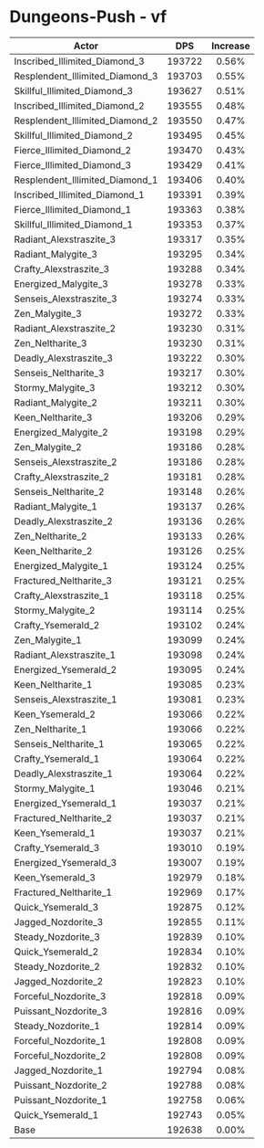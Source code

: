 # Dungeons-Push - vf
| Actor | DPS | Increase |
|---|:---:|:---:|
|Inscribed_Illimited_Diamond_3|193722|0.56%|
|Resplendent_Illimited_Diamond_3|193703|0.55%|
|Skillful_Illimited_Diamond_3|193627|0.51%|
|Inscribed_Illimited_Diamond_2|193555|0.48%|
|Resplendent_Illimited_Diamond_2|193550|0.47%|
|Skillful_Illimited_Diamond_2|193495|0.45%|
|Fierce_Illimited_Diamond_2|193470|0.43%|
|Fierce_Illimited_Diamond_3|193429|0.41%|
|Resplendent_Illimited_Diamond_1|193406|0.40%|
|Inscribed_Illimited_Diamond_1|193391|0.39%|
|Fierce_Illimited_Diamond_1|193363|0.38%|
|Skillful_Illimited_Diamond_1|193353|0.37%|
|Radiant_Alexstraszite_3|193317|0.35%|
|Radiant_Malygite_3|193295|0.34%|
|Crafty_Alexstraszite_3|193288|0.34%|
|Energized_Malygite_3|193278|0.33%|
|Senseis_Alexstraszite_3|193274|0.33%|
|Zen_Malygite_3|193272|0.33%|
|Radiant_Alexstraszite_2|193230|0.31%|
|Zen_Neltharite_3|193230|0.31%|
|Deadly_Alexstraszite_3|193222|0.30%|
|Senseis_Neltharite_3|193217|0.30%|
|Stormy_Malygite_3|193212|0.30%|
|Radiant_Malygite_2|193211|0.30%|
|Keen_Neltharite_3|193206|0.29%|
|Energized_Malygite_2|193198|0.29%|
|Zen_Malygite_2|193186|0.28%|
|Senseis_Alexstraszite_2|193186|0.28%|
|Crafty_Alexstraszite_2|193181|0.28%|
|Senseis_Neltharite_2|193148|0.26%|
|Radiant_Malygite_1|193137|0.26%|
|Deadly_Alexstraszite_2|193136|0.26%|
|Zen_Neltharite_2|193133|0.26%|
|Keen_Neltharite_2|193126|0.25%|
|Energized_Malygite_1|193124|0.25%|
|Fractured_Neltharite_3|193121|0.25%|
|Crafty_Alexstraszite_1|193118|0.25%|
|Stormy_Malygite_2|193114|0.25%|
|Crafty_Ysemerald_2|193102|0.24%|
|Zen_Malygite_1|193099|0.24%|
|Radiant_Alexstraszite_1|193098|0.24%|
|Energized_Ysemerald_2|193095|0.24%|
|Keen_Neltharite_1|193085|0.23%|
|Senseis_Alexstraszite_1|193081|0.23%|
|Keen_Ysemerald_2|193066|0.22%|
|Zen_Neltharite_1|193066|0.22%|
|Senseis_Neltharite_1|193065|0.22%|
|Crafty_Ysemerald_1|193064|0.22%|
|Deadly_Alexstraszite_1|193064|0.22%|
|Stormy_Malygite_1|193046|0.21%|
|Energized_Ysemerald_1|193037|0.21%|
|Fractured_Neltharite_2|193037|0.21%|
|Keen_Ysemerald_1|193037|0.21%|
|Crafty_Ysemerald_3|193010|0.19%|
|Energized_Ysemerald_3|193007|0.19%|
|Keen_Ysemerald_3|192979|0.18%|
|Fractured_Neltharite_1|192969|0.17%|
|Quick_Ysemerald_3|192875|0.12%|
|Jagged_Nozdorite_3|192855|0.11%|
|Steady_Nozdorite_3|192839|0.10%|
|Quick_Ysemerald_2|192834|0.10%|
|Steady_Nozdorite_2|192832|0.10%|
|Jagged_Nozdorite_2|192823|0.10%|
|Forceful_Nozdorite_3|192818|0.09%|
|Puissant_Nozdorite_3|192816|0.09%|
|Steady_Nozdorite_1|192814|0.09%|
|Forceful_Nozdorite_1|192808|0.09%|
|Forceful_Nozdorite_2|192808|0.09%|
|Jagged_Nozdorite_1|192794|0.08%|
|Puissant_Nozdorite_2|192788|0.08%|
|Puissant_Nozdorite_1|192758|0.06%|
|Quick_Ysemerald_1|192743|0.05%|
|Base|192638|0.00%|
